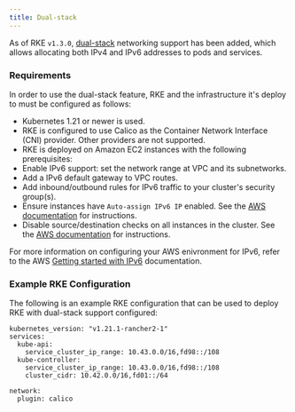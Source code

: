 ```yaml
---
title: Dual-stack
---
```


As of RKE `v1.3.0`, [dual-stack](https://kubernetes.io/docs/concepts/services-networking/dual-stack/) networking support has been added, which allows allocating both IPv4 and IPv6 addresses to pods and services.

### Requirements

In order to use the dual-stack feature, RKE and the infrastructure it's deploy to must be configured as follows:

- Kubernetes 1.21 or newer is used.
- RKE is configured to use Calico as the Container Network Interface (CNI) provider. Other providers are not supported.
- RKE is deployed on Amazon EC2 instances with the following prerequisites:
 - Enable IPv6 support: set the network range at VPC and its subnetworks.
 - Add a IPv6 default gateway to VPC routes.
 - Add inbound/outbound rules for IPv6 traffic to your cluster's security group(s).
 - Ensure instances have `Auto-assign IPv6 IP` enabled. See the [AWS documentation](https://docs.aws.amazon.com/vpc/latest/userguide/vpc-ip-addressing.html) for instructions.
 - Disable source/destination checks on all instances in the cluster. See the [AWS documentation](https://docs.aws.amazon.com/vpc/latest/userguide/VPC_NAT_Instance.html#EIP_Disable_SrcDestCheck) for instructions.

For more information on configuring your AWS enivronment for IPv6, refer to the AWS [Getting started with IPv6](https://docs.aws.amazon.com/vpc/latest/userguide/get-started-IPv6.html) documentation.

### Example RKE Configuration

The following is an example RKE configuration that can be used to deploy RKE with dual-stack support configured:


```
kubernetes_version: "v1.21.1-rancher2-1"
services:
  kube-api:
    service_cluster_ip_range: 10.43.0.0/16,fd98::/108
  kube-controller:
    service_cluster_ip_range: 10.43.0.0/16,fd98::/108
    cluster_cidr: 10.42.0.0/16,fd01::/64

network:
  plugin: calico
```

